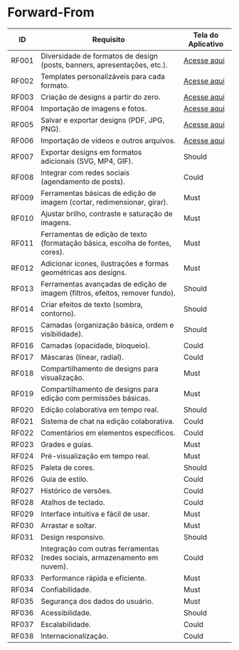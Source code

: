 #  Forward-From 


| ID     | Requisito                                                                     | Tela do Aplicativo |
|--------|-------------------------------------------------------------------------------|------------|
| RF001  | Diversidade de formatos de design (posts, banners, apresentações, etc.).      |[Acesse aqui](telas/RF001.png)|
| RF002  | Templates personalizáveis para cada formato.                                  |[Acesse aqui](telas/RF002.png)|
| RF003  | Criação de designs a partir do zero.                                          |[Acesse aqui](telas/RF003.png)|
| RF004  | Importação de imagens e fotos.                                                |[Acesse aqui](telas/RF004.png)|
| RF005  | Salvar e exportar designs (PDF, JPG, PNG).                                    |[Acesse aqui](telas/RF005.png)|
| RF006  | Importação de vídeos e outros arquivos.                                       |[Acesse aqui](telas/RF004.png)|
| RF007  | Exportar designs em formatos adicionais (SVG, MP4, GIF).                      | Should     |
| RF008  | Integrar com redes sociais (agendamento de posts).                            | Could      |
| RF009  | Ferramentas básicas de edição de imagem (cortar, redimensionar, girar).       | Must       |
| RF010 | Ajustar brilho, contraste e saturação de imagens.                             | Must       |
| RF011 | Ferramentas de edição de texto (formatação básica, escolha de fontes, cores). | Must       |
| RF012 | Adicionar ícones, ilustrações e formas geométricas aos designs.               | Must       |
| RF013 | Ferramentas avançadas de edição de imagem (filtros, efeitos, remover fundo).  | Should     |
| RF014 | Criar efeitos de texto (sombra, contorno).                                    | Should     |
| RF015 | Camadas (organização básica, ordem e visibilidade).                           | Should     |
| RF016 | Camadas (opacidade, bloqueio).                                                | Could      |
| RF017 | Máscaras (linear, radial).                                                    | Could      |
| RF018 | Compartilhamento de designs para visualização.                                | Must       |
| RF019 | Compartilhamento de designs para edição com permissões básicas.               | Must       |
| RF020 | Edição colaborativa em tempo real.                                            | Should     |
| RF021 | Sistema de chat na edição colaborativa.                                       | Could      |
| RF022 | Comentários em elementos específicos.                                         | Could      |
| RF023 | Grades e guias.                                                               | Must       |
| RF024 | Pré-visualização em tempo real.                                               | Must       |
| RF025 | Paleta de cores.                                                              | Should     |
| RF026 | Guia de estilo.                                                               | Could      |
| RF027 | Histórico de versões.                                                         | Could      |
| RF028 | Atalhos de teclado.                                                           | Could      |
| RF029 | Interface intuitiva e fácil de usar.                                          | Must       |
| RF030 | Arrastar e soltar.                                                            | Must       |
| RF031 | Design responsivo.                                                            | Should     |
| RF032 | Integração com outras ferramentas (redes sociais, armazenamento em nuvem).    | Could      |
| RF033 | Performance rápida e eficiente.                                               | Must       |
| RF034 | Confiabilidade.                                                               | Must       |
| RF035 | Segurança dos dados do usuário.                                               | Must       |
| RF036 | Acessibilidade.                                                               | Should     |
| RF037 | Escalabilidade.                                                               | Could      |
| RF038 | Internacionalização.                                                          | Could      |
